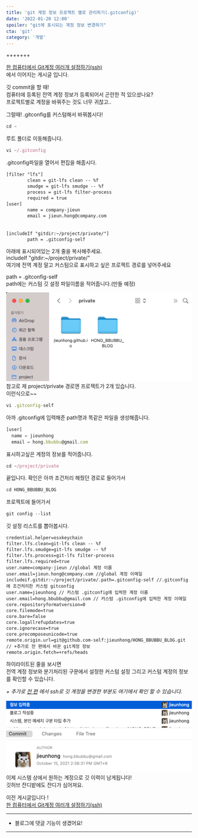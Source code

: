 ```yaml
---
title: 'git 계정 정보 프로젝트 별로 관리하기(.gitconfig)'
date: '2022-01-20 12:00'
spoiler: "git에 표시되는 계정 정보 변경하기"
cta: 'git'
category: '개발'
---
```

+++++++

[한 컴퓨터에서 Git계정 여러개 설정하기(ssh)](/git-multi-config/)    
에서 이어지는 게시글 입니다.   

깃 commit을 할 때!    
컴퓨터에 등록된 전역 계정 정보가 등록되어서 
곤란한 적 있으셨나요?   
프로젝트별로 계정을 바꿔주는 것도 너무 귀찮고..   

그럴때! .gitconfig를 커스텀해서 바꿔봅시다!   

```jsx
cd ~
```
루트 폴더로 이동해줍니다.
   
```jsx
vi ~/.gitconfig
```
.gitconfig파일을 열어서 편집을 해줍시다.
   
```jsx{11,12}
[filter "lfs"]
        clean = git-lfs clean -- %f
        smudge = git-lfs smudge -- %f
        process = git-lfs filter-process
        required = true
[user]
        name = company-jieun
        email = jieun.hong@company.com


[includeIf "gitdir:~/project/private/"]
        path = .gitconfig-self
```
아래에 표시되어있는 2개 줄을 복사해주세요.   
includeIf "gitdir:~/project/private/"    
여기에 전역 계정 말고 커스텀으로 표시하고 싶은 프로젝트 경로를 넣어주세요
   
path = .gitconfig-self   
path에는 커스텀 깃 설정 파일이름을 적어줍니다.(만들 예정)   
   
![10](./10.png)
참고로 제 project/private 경로엔 프로젝트가 2개 있습니다.   
이런식으로~~
   
```jsx
vi .gitconfig-self
```
아까 .gitconfig에 입력해준 path명과 똑같은 파일을 생성해줍니다.
   
```jsx
[user]
  name = jieunhong
  email = hong.bbubbu@gmail.com
```
표시하고싶은 계정의 정보를 적어줍니다.
   
```jsx
cd ~/project/private
```
끝입니다. 확인은 아까 조건처리 해줬던 경로로 들어가서
   
```jsx
cd HONG_BBUBBU_BLOG
```
프로젝트에 들어가서
   
```jsx
git config --list
```
깃 설정 리스트를 뽑아봅시다.
   

```jsx{6,7,8,9,10,17}
credential.helper=osxkeychain
filter.lfs.clean=git-lfs clean -- %f
filter.lfs.smudge=git-lfs smudge -- %f
filter.lfs.process=git-lfs filter-process
filter.lfs.required=true
user.name=company-jieun //global 계정 이름
user.email=jieun.hong@company.com //global 계정 이메일
includeif.gitdir:~/project/private/.path=.gitconfig-self //.gitconfig에 조건처리한 커스텀 gitconfig
user.name=jieunhong // 커스텀 .gitconfig에 입력한 계정 이름
user.email=hong.bbubbu@gmail.com // 커스텀 .gitconfig에 입력한 계정 이메일
core.repositoryformatversion=0
core.filemode=true
core.bare=false
core.logallrefupdates=true
core.ignorecase=true
core.precomposeunicode=true
remote.origin.url=git@github.com-self:jieunhong/HONG_BBUBBU_BLOG.git // +추가로 전 편에서 바꾼 git계정 정보
remote.origin.fetch=+refs/heads
```
하이라이트된 줄을 보시면   
전역 계정 정보와 분기처리된 구문에서 설정한 커스텀 설정 그리고 커스텀 계정의 정보를 확인할 수 있습니다.
   
_+ 추가로 [전 편](/git-multi-config/) 에서 ssh로 깃 계정을 변경한 부분도 여기에서 확인 할 수 있습니다._
   


![9](./9.png)
이제 시스템 상에서 원하는 계정으로 깃 이력이 남게됩니다!   
깃허브 잔디밭에도 잔디가 심어져요.
   

이전 게시글입니다 !    
[한 컴퓨터에서 Git계정 여러개 설정하기(ssh)](/git-multi-config/) 
   

<!-- ![7](./7.png) -->

---

* 블로그에 댓글 기능이 생겼어요!

---
